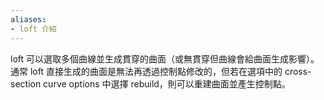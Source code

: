 ```yaml
---
aliases:
- loft 介紹
---
```


loft 可以選取多個曲線並生成貫穿的曲面（或無貫穿但曲線會給曲面生成影響）。
通常 loft 直接生成的曲面是無法再透過控制點修改的，但若在選項中的 cross-section curve options 中選擇 rebuild，則可以重建曲面並產生控制點。